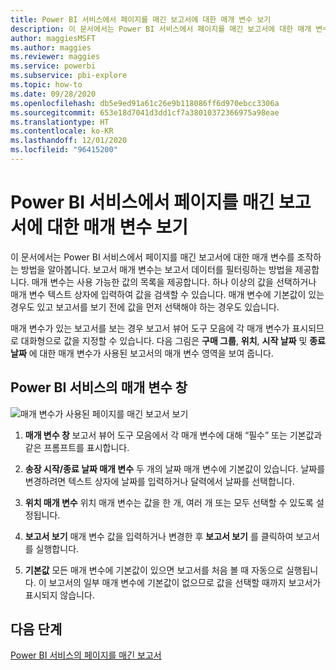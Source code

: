 ```yaml
---
title: Power BI 서비스에서 페이지를 매긴 보고서에 대한 매개 변수 보기
description: 이 문서에서는 Power BI 서비스에서 페이지를 매긴 보고서에 대한 매개 변수를 조작하는 방법을 알아봅니다.
author: maggiesMSFT
ms.author: maggies
ms.reviewer: maggies
ms.service: powerbi
ms.subservice: pbi-explore
ms.topic: how-to
ms.date: 09/28/2020
ms.openlocfilehash: db5e9ed91a61c26e9b118086ff6d970ebcc3306a
ms.sourcegitcommit: 653e18d7041d3dd1cf7a38010372366975a98eae
ms.translationtype: HT
ms.contentlocale: ko-KR
ms.lasthandoff: 12/01/2020
ms.locfileid: "96415200"
---
```

# <a name="view-parameters-for-paginated-reports-in-the-power-bi-service"></a>Power BI 서비스에서 페이지를 매긴 보고서에 대한 매개 변수 보기

이 문서에서는 Power BI 서비스에서 페이지를 매긴 보고서에 대한 매개 변수를 조작하는 방법을 알아봅니다.  보고서 매개 변수는 보고서 데이터를 필터링하는 방법을 제공합니다. 매개 변수는 사용 가능한 값의 목록을 제공합니다. 하나 이상의 값을 선택하거나 매개 변수 텍스트 상자에 입력하여 값을 검색할 수 있습니다. 매개 변수에 기본값이 있는 경우도 있고 보고서를 보기 전에 값을 먼저 선택해야 하는 경우도 있습니다.  

매개 변수가 있는 보고서를 보는 경우 보고서 뷰어 도구 모음에 각 매개 변수가 표시되므로 대화형으로 값을 지정할 수 있습니다. 다음 그림은 **구매 그룹**, **위치**, **시작 날짜** 및 **종료 날짜** 에 대한 매개 변수가 사용된 보고서의 매개 변수 영역을 보여 줍니다.  

## <a name="parameters-pane-in-the-power-bi-service"></a>Power BI 서비스의 매개 변수 창

![매개 변수가 사용된 페이지를 매긴 보고서 보기](media/paginated-reports-view-parameters/power-bi-paginated-view-parameters.png)
  
1.  **매개 변수 창** 보고서 뷰어 도구 모음에서 각 매개 변수에 대해 “필수” 또는 기본값과 같은 프롬프트를 표시합니다.    
  
2.  **송장 시작/종료 날짜 매개 변수** 두 개의 날짜 매개 변수에 기본값이 있습니다. 날짜를 변경하려면 텍스트 상자에 날짜를 입력하거나 달력에서 날짜를 선택합니다.  
  
3.  **위치 매개 변수** 위치 매개 변수는 값을 한 개, 여러 개 또는 모두 선택할 수 있도록 설정됩니다. 
  
4.  **보고서 보기** 매개 변수 값을 입력하거나 변경한 후 **보고서 보기** 를 클릭하여 보고서를 실행합니다. 

5. **기본값** 모든 매개 변수에 기본값이 있으면 보고서를 처음 볼 때 자동으로 실행됩니다. 이 보고서의 일부 매개 변수에 기본값이 없으므로 값을 선택할 때까지 보고서가 표시되지 않습니다.  

## <a name="next-steps"></a>다음 단계

[Power BI 서비스의 페이지를 매긴 보고서](end-user-paginated-report.md)
